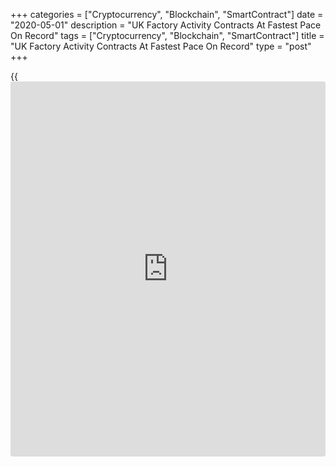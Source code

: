 +++
categories = ["Cryptocurrency", "Blockchain", "SmartContract"]
date = "2020-05-01"
description = "UK Factory Activity Contracts At Fastest Pace On Record"
tags = ["Cryptocurrency", "Blockchain", "SmartContract"]
title = "UK Factory Activity Contracts At Fastest Pace On Record"
type = "post"
+++

{{<iframe id="large-banner" src="https://www.bounty.group/#slide=10.0" width="100%" height="600" scrolling="no" style="border: 0px solid rgb(216, 221, 230); border-radius: 3px;">}}

UK manufacturing activity contracted the most on record as the outbreak
of [coronavirus][1], or covid-19, pandemic caused substantial
disruptions in the sector, final survey data from IHS Markit and
Chartered Institute of Procurement & Supply showed Friday.

The manufacturing Purchasing Managers' Index fell to 32.6 in April from
47.8 in March. The flash reading was 32.9.

Data showed that manufacturing production, new orders and employment all
contracted at the fastest rates in the 28-year survey [history](https://www.fixpro.org/post/chargeless-historical-data-api-backtesting/), while
vendor lead times lengthened to the greatest extent so far.

The global pandemic also hit overseas demand, leading to a series-record
drop in new export [business][2].

Business sentiment also remained low by the [historical](https://www.fintechee.com/services/historical-data-for-forex/) standards in
April. Nonetheless, companies still expect output to be higher one year
from now.

Inflationary pressures remained mild in April. Average input costs rose
only slightly and to the least marked extent in the current five-month
sequence of increase. At the same time, selling price inflation was at a
near four-year low.

For comments and feedback [contact](https://www.playgroundfx.com/contact/): editorial@rtt[news](https://www.letsplayfx.com/blog/forex-news-website/).com

[Economic News][3]

 **What parts of the world are seeing the best (and worst) economic
performances lately? Click[here][4] to check out our [Econ Scorecard][4]
and find out! See up-to-the-moment [ranking](https://www.playgroundfx.com/blog/crypto-exchange-ranking/)s for the best and worst
performers in [GDP][5], [unemployment rate][6], [inflation][7] and much
more.**

   1. www.rtt[news](https://www.letsplayfx.com/blog/forex-news-website/).com/list/coronavirus.aspx
   2. www.rtt[news](https://www.letsplayfx.com/blog/forex-news-website/).com/Content/Business.aspx
   3. www.rtt[news](https://www.letsplayfx.com/blog/forex-news-website/).com/Content/EconomicNews.aspx
   4. www.rtt[news](https://www.letsplayfx.com/blog/forex-news-website/).com/economic-scorecard/world-rank/industrial-production/highest-performance.aspx
   5. www.rtt[news](https://www.letsplayfx.com/blog/forex-news-website/).com/economic-scorecard/world-rank/GDP/highest-performance.aspx
   6. www.rtt[news](https://www.letsplayfx.com/blog/forex-news-website/).com/economic-scorecard/world-rank/unemployment-rate/lowest-performance.aspx
   7. www.rtt[news](https://www.letsplayfx.com/blog/forex-news-website/).com/economic-scorecard/world-rank/CPI/highest-performance.aspx